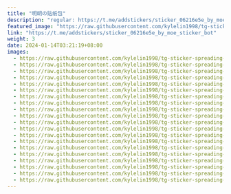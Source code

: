```yaml
---
title: "明眀の贴纸包"
description: "regular: https://t.me/addstickers/sticker_06216e5e_by_moe_sticker_bot"
featured_image: "https://raw.githubusercontent.com/kylelin1998/tg-sticker-spreading-worldwide-images/main/img/d00e315e-2ec0-43dd-90e7-6a5fb211d3f6.jpg"
link: "https://t.me/addstickers/sticker_06216e5e_by_moe_sticker_bot"
weight: 3
date: 2024-01-14T03:21:19+08:00
images:
  - https://raw.githubusercontent.com/kylelin1998/tg-sticker-spreading-worldwide-images/main/img/d00e315e-2ec0-43dd-90e7-6a5fb211d3f6.jpg
  - https://raw.githubusercontent.com/kylelin1998/tg-sticker-spreading-worldwide-images/main/img/949722c0-6f90-4647-961b-7b53e3d41007.jpg
  - https://raw.githubusercontent.com/kylelin1998/tg-sticker-spreading-worldwide-images/main/img/286c2b20-c899-41ef-b5d5-c83353ce29e6.jpg
  - https://raw.githubusercontent.com/kylelin1998/tg-sticker-spreading-worldwide-images/main/img/a584b433-0e55-4ac9-a3ee-44db6c37bae9.jpg
  - https://raw.githubusercontent.com/kylelin1998/tg-sticker-spreading-worldwide-images/main/img/56af3c76-c53d-48d6-8046-ad62d5a90eca.jpg
  - https://raw.githubusercontent.com/kylelin1998/tg-sticker-spreading-worldwide-images/main/img/569cfbec-fd99-4f7e-b3b4-ee87ec2e5a56.jpg
  - https://raw.githubusercontent.com/kylelin1998/tg-sticker-spreading-worldwide-images/main/img/3fe0df73-04d5-4c36-83cd-119a46bbfce5.jpg
  - https://raw.githubusercontent.com/kylelin1998/tg-sticker-spreading-worldwide-images/main/img/a03a15be-e25c-4e67-a89f-9caddf31cb78.jpg
  - https://raw.githubusercontent.com/kylelin1998/tg-sticker-spreading-worldwide-images/main/img/249e9b83-3b4b-4be1-af09-4e783459ea5c.jpg
  - https://raw.githubusercontent.com/kylelin1998/tg-sticker-spreading-worldwide-images/main/img/ccc32a07-bdf7-4fe4-9aff-b516974a0724.jpg
  - https://raw.githubusercontent.com/kylelin1998/tg-sticker-spreading-worldwide-images/main/img/778ba033-3b54-43f5-9da7-e85afb1e496a.jpg
  - https://raw.githubusercontent.com/kylelin1998/tg-sticker-spreading-worldwide-images/main/img/6daa8259-03ec-4b86-ad4c-8bb088bbc7ae.jpg
  - https://raw.githubusercontent.com/kylelin1998/tg-sticker-spreading-worldwide-images/main/img/4489b4e7-ca17-4fc0-9cf8-099c83c62ccc.jpg
  - https://raw.githubusercontent.com/kylelin1998/tg-sticker-spreading-worldwide-images/main/img/1df7d00d-a8aa-4aa4-8ac0-d08ced1a85bf.jpg
  - https://raw.githubusercontent.com/kylelin1998/tg-sticker-spreading-worldwide-images/main/img/eef2f056-7ced-41c4-820c-c59e489f32a5.jpg
  - https://raw.githubusercontent.com/kylelin1998/tg-sticker-spreading-worldwide-images/main/img/93f40d8c-52d5-4e86-a013-29f9abbb1973.jpg
  - https://raw.githubusercontent.com/kylelin1998/tg-sticker-spreading-worldwide-images/main/img/5e6b09b3-2049-472b-95db-3a2bb3465ca7.jpg
  - https://raw.githubusercontent.com/kylelin1998/tg-sticker-spreading-worldwide-images/main/img/69fc6f63-5552-4037-b2de-6a2feffc4db4.jpg
  - https://raw.githubusercontent.com/kylelin1998/tg-sticker-spreading-worldwide-images/main/img/d0745a6b-79f5-4950-ae08-f3819e8f7494.jpg
  - https://raw.githubusercontent.com/kylelin1998/tg-sticker-spreading-worldwide-images/main/img/7ebe6496-eae1-42e1-8bbd-4fd7efc5943c.jpg
---
```

